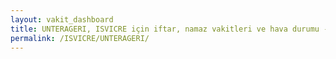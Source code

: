 ```yaml
---
layout: vakit_dashboard
title: UNTERAGERI, ISVICRE için iftar, namaz vakitleri ve hava durumu - ilçe/eyalet seç
permalink: /ISVICRE/UNTERAGERI/
---
```


<script type="text/javascript">
  var GLOBAL_COUNTRY = 'ISVICRE';
  var GLOBAL_CITY = 'UNTERAGERI';
  var GLOBAL_STATE = '';
  var lat = 72;
  var lon = 21;
</script>
